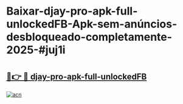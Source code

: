 # Baixar-djay-pro-apk-full-unlockedFB-Apk-sem-anúncios-desbloqueado-completamente-2025-#juj1i

# <h2><a href="https://ainizakaria.my?title=djay-pro-apk-full-unlockedFB&ref=24M">🔗👉 🔴 djay-pro-apk-full-unlockedFB</a></h2>

[![acn](https://github.com/user-attachments/assets/0f9c940e-d8b0-45ae-aac7-cd30a18b3e1c)](https://ainizakaria.my?title=djay-pro-apk-full-unlockedFB&ref=24M)

